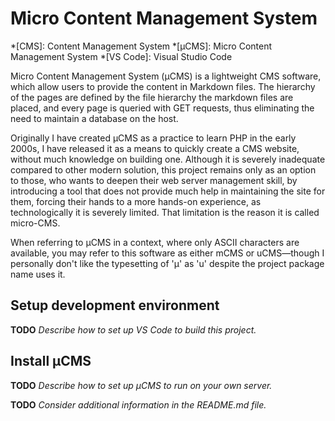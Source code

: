# Micro Content Management System #

*[CMS]: Content Management System
*[µCMS]: Micro Content Management System
*[VS Code]: Visual Studio Code

Micro Content Management System (µCMS) is a lightweight CMS software, which allow users to provide the content in Markdown files. The hierarchy of the pages are defined by the file hierarchy the markdown files are placed, and every page is queried with GET requests, thus eliminating the need to maintain a database on the host.

Originally I have created µCMS as a practice to learn PHP in the early 2000s, I have released it as a means to quickly create a CMS website, without much knowledge on building one. Although it is severely inadequate compared to other modern solution, this project remains only as an option to those, who wants to deepen their web server management skill, by introducing a tool that does not provide much help in maintaining the site for them, forcing their hands to a more hands-on experience, as technologically it is severely limited. That limitation is the reason it is called micro-CMS.

When referring to µCMS in a context, where only ASCII characters are available, you may refer to this software as either mCMS or uCMS—though I personally don't like the typesetting of 'µ' as 'u' despite the project package name uses it.

## Setup development environment ##

**TODO** _Describe how to set up VS Code to build this project._

## Install µCMS ##

**TODO** _Describe how to set up µCMS to run on your own server._

**TODO** _Consider additional information in the README.md file._
